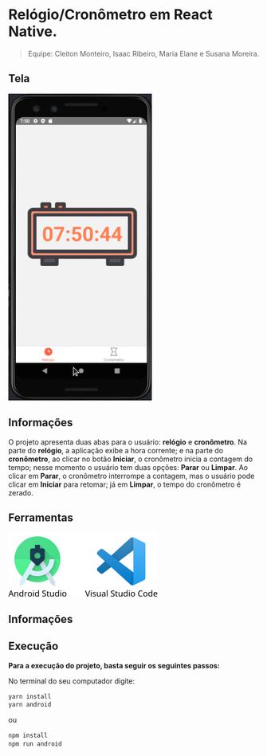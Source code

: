 # Relógio/Cronômetro em React Native.
> Equipe: Cleiton Monteiro, Isaac Ribeiro, Maria Elane e Susana Moreira.

## Tela
![cronometro.gif](https://github.com/cleitonmonteiro/relogio-rn/blob/master/cronometro.gif)

## Informações

O projeto apresenta duas abas para o usuário: **relógio** e **cronômetro**. Na parte do **relógio**, a aplicação exibe a hora corrente; e na parte do **cronômetro**, ao clicar no botão **Iniciar**, o cronômetro inicia a contagem do tempo; nesse momento o usuário tem duas opções: **Parar** ou **Limpar**. Ao clicar em **Parar**, o cronômetro interrompe a contagem, mas o usuário pode clicar em **Iniciar** para retomar; já em **Limpar**, o tempo do cronômetro é zerado.

## Ferramentas

![ferramentas.png](https://github.com/cleitonmonteiro/relogio-rn/blob/master/ferramentas.png)

## Informações

## Execução

**Para a execução do projeto, basta seguir os seguintes passos:**

No terminal do seu computador digite:
```sh
yarn install
yarn android
```
ou 
```sh
npm install
npm run android
```
